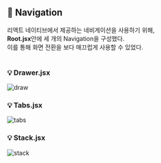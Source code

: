 ## 🧭 Navigation

리액트 네이티브에서 제공하는 네비게이션을 사용하기 위해, <br>
**Root.jsx**안에 세 개의 Navigation을 구성했다. <br>
이를 통해 화면 전환을 보다 매끄럽게 사용할 수 있었다. <br> <br>

  ### 💡 Drawer.jsx 
  ![draw](https://user-images.githubusercontent.com/90544907/207839709-69783cac-3ec1-41e2-a85a-ca923cc1f584.gif)

  ### 💡 Tabs.jsx 
  ![tabs](https://user-images.githubusercontent.com/90544907/207839469-d920d8f9-f54d-40a9-8b85-8eb02f8feb0b.gif)

  ### 💡 Stack.jsx 
  ![stack](https://user-images.githubusercontent.com/90544907/207837453-b7646342-b93b-4f32-9421-24053b97e883.gif)


